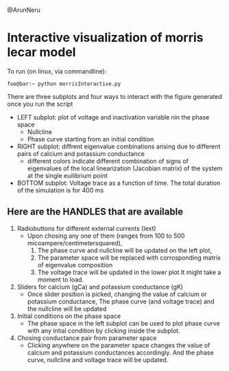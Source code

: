 @ArunNeru

# Interactive visualization of morris lecar model

To run (on linux, via commandline): 
```console
foo@bar:~ python morrisInteractive.py
```
There are three subplots and four ways to interact with the figure generated once you run the script
- LEFT subplot: plot of voltage and inactivation variable nin the phase space
	- Nullcline
	- Phase curve starting from an initial condition
- RIGHT subplot: diffrent eigenvalue combinations arising due to different pairs of calcium and potassium conductance
	- different colors indicate different combination of signs of eigenvalues of the local linearization (Jacobian matrix) of the system at the single euilibrium point 
- BOTTOM subplot: Voltage trace as a function of time. The total duration of the simulation is for 400 ms

## Here are the HANDLES that are available
1. Radiobuttons for different external currents (Iext)
	- Upon chosing any one of them (ranges from 100 to 500 micoampere/centimetersquared), 
		1. The phase curve and nullcline will be updated on the left plot,
 		2. The parameter space will be replaced with corrosponding matrix of eigenvalue composition
		3. The voltage trace will be updated in the lower plot
	It might take a moment to load. 
2. Sliders for calcium (gCa) and potassium conductance (gK)
	- Once slider position is picked, changing the value of calcium or potassium conductance,
	The phase curve (and voltage trace) and the nullcline will be updated
3. Initial conditions on the phase space
	- The phase space in the left subplot can be used to plot phase curve with any intial condition by clicking inside the subplot.
4. Chosing conductance pair from parameter space
	- Clicking anywhere on the parameter space changes the value of calcium and potassium conductances accordingly.
And the phase curve, nullcline and voltage trace will be updated.


